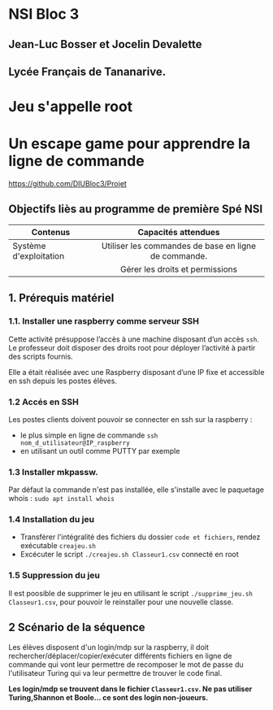 # NSI Bloc 3
## Jean-Luc Bosser et Jocelin Devalette
## Lycée Français de Tananarive.
# Jeu s'appelle root
# Un escape game pour apprendre la ligne de commande #

https://github.com/DIUBloc3/Projet

## Objectifs liès au programme de première Spé NSI

|Contenus|Capacités attendues|
|----------|:-------------:|
|Système d'exploitation | Utiliser les commandes de base en ligne de commande.|
| | Gérer les droits et permissions|

## 1. Prérequis matériel 
### 1.1. Installer une raspberry comme serveur SSH
Cette activité présuppose l’accès à une machine disposant d’un accès `ssh`. Le professeur doit disposer des droits root pour déployer l’activité à partir des scripts fournis.

Elle a était réalisée avec une Raspberry disposant d’une IP fixe et accessible en ssh depuis les postes élèves.


### 1.2 Accés en SSH
Les postes clients doivent pouvoir se connecter en ssh sur la raspberry :

 - le plus simple en ligne de commande `ssh nom_d_utilisateur@IP_raspberry`
 - en utilisant un outil comme PUTTY par exemple

### 1.3 Installer mkpassw.
Par défaut la commande n'est pas installée, elle s'installe avec le paquetage whois :
`sudo apt install whois`

### 1.4 Installation du jeu
- Transférer l'intégralité des fichiers du dossier `code et fichiers`, rendez exécutable `creajeu.sh`
- Excécuter le script `./creajeu.sh Classeur1.csv` connecté en root

### 1.5 Suppression du jeu
Il est poosible de supprimer le jeu en utilisant le script `./supprime_jeu.sh Classeur1.csv`, pour pouvoir le reinstaller pour une nouvelle classe.

## 2 Scénario de la séquence
Les élèves disposent d'un login/mdp sur la raspberry, il doit rechercher/déplacer/copier/exécuter différents fichiers en ligne de commande qui vont leur permettre de recomposer le mot de passe du l'utilisateur Turing qui va leur permettre de trouver le code final.

**Les login/mdp se trouvent dans le fichier `Classeur1.csv`. Ne pas utiliser Turing,Shannon et Boole... ce sont des login non-joueurs.**

